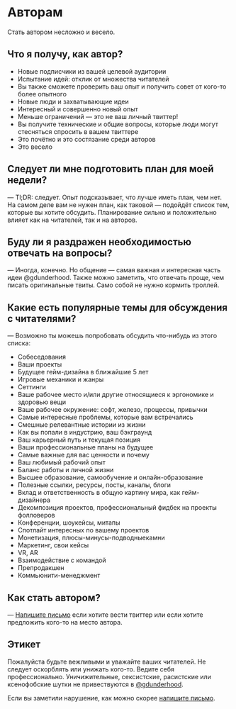 # Авторам

Стать автором несложно и весело.

## Что я получу, как автор?

* Новые подписчики из вашей целевой аудитории
* Испытание идей: отклик от множества читателей
* Вы также сможете проверить ваш опыт и получить совет от кого-то более опытного
* Новые люди и захватывающие идеи
* Интересный и совершенно новый опыт
* Меньше ограничений — это не ваш личный твиттер!
* Вы получите технические и общие вопросы, которые люди могут стесняться
  спросить в вашем твиттере
* Это почётно и это состязание среди авторов
* Это весело

## Следует ли мне подготовить план для моей недели?

— Tl;DR: следует. Опыт подсказывает, что лучше иметь план, чем нет.
На самом деле вам не нужен план, как таковой — подойдёт список тем,
которые вы хотите обсудить. Планирование сильно и положительно влияет
как на читателей, так и на авторов.

## Буду ли я раздражен необходимостью отвечать на вопросы?

— Иногда, конечно. Но общение — самая важная и интересная часть идеи @gdunderhood.
Также можно заметить, что отвечать проще, чем писать оригинальные твиты.
Само собой не нужно кормить троллей.

## Какие есть популярные темы для обсуждения с читателями?

— Возможно ты можешь попробовать обсудить что-нибудь из этого списка:

* Собеседования
* Ваши проекты
* Будущее гейм-дизайна в ближайшие 5 лет
* Игровые механики и жанры
* Сеттинги
* Ваше рабочее место и/или другие относящиеся к эргономике и здоровью вещи
* Ваше рабочее окружение: софт, железо, процессы, привычки
* Самые интересные проблемы, которые вам встречались
* Смешные релевантные истории из жизни
* Как вы попали в индустрию, ваш бэкграунд
* Ваш карьерный путь и текущая позиция
* Ваши профессиональные планы на будущее
* Самые важные для вас ценности и почему
* Ваш любимый рабочий опыт
* Баланс работы и личной жизни
* Высшее образование, самообучение и онлайн-образование
* Полезные ссылки, ресурсы, посты, каналы, блоги
* Вклад и ответственность в общую картину мира, как гейм-дизайнера
* Декомпозиция проектов, профессиональный фидбек на проекты фолловеров
* Конференции, шоукейсы, митапы
* Спотлайт интересных по вашему проектов
* Монетизация, плюсы-минусы-подводныекамни
* Маркетинг, свои кейсы
* VR, AR
* Взаимодействие с командой
* Препродакшен
* Коммьюнити-менеджмент

## Как стать автором?

— [Напишите письмо][proposal] если хотите вести твиттер или если хотите предложить кого-то на место автора.

## Этикет

Пожалуйста будьте вежливыми и уважайте ваших читателей. Не следует оскорблять
или унижать кого-то. Ведите себя профессионально. Уничижительные, сексистские,
расистские или ксенофобские шутки не привествуются в [@gdunderhood][uh].

Если вы заметили нарушение, как можно скорее [напишите письмо][coc-violations].

[uh]: https://twitter.com/gdunderhood
[proposal]: mailto:shiroolab@gmail.com?subject=Author’s%20proposal%20for%20@gdunderhood
[coc-violations]: mailto:shiroolab@gmail.com?subject=CoC%20violations%20in%20@gdunderhood
